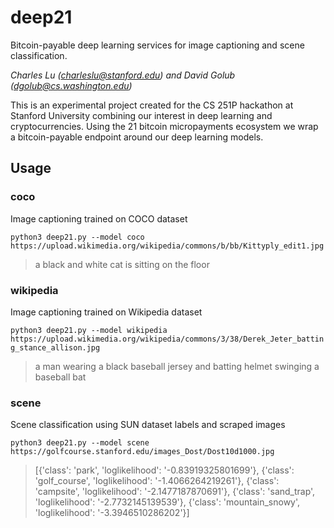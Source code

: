 # deep21
Bitcoin-payable deep learning services for image captioning and scene classification. 

*Charles Lu (charleslu@stanford.edu) and David Golub (dgolub@cs.washington.edu)*

This is an experimental project created for the CS 251P hackathon at Stanford University combining our interest in deep learning and cryptocurrencies. Using the 21 bitcoin micropayments ecosystem we wrap a bitcoin-payable endpoint around our deep learning models. 

## Usage
### coco
Image captioning trained on COCO dataset

`python3 deep21.py --model coco https://upload.wikimedia.org/wikipedia/commons/b/bb/Kittyply_edit1.jpg`

> a black and white cat is sitting on the floor

### wikipedia 
Image captioning trained on Wikipedia dataset

`python3 deep21.py --model wikipedia https://upload.wikimedia.org/wikipedia/commons/3/38/Derek_Jeter_batting_stance_allison.jpg`

> a man wearing a black baseball jersey and batting helmet swinging a baseball bat

### scene
Scene classification using SUN dataset labels and scraped images

`python3 deep21.py --model scene https://golfcourse.stanford.edu/images_Dost/Dost10d1000.jpg`

> [{'class': 'park', 'loglikelihood': '-0.83919325801699'},
>  {'class': 'golf_course', 'loglikelihood': '-1.4066264219261'},
>  {'class': 'campsite', 'loglikelihood': '-2.1477187870691'},
>  {'class': 'sand_trap', 'loglikelihood': '-2.7732145139539'},
>  {'class': 'mountain_snowy', 'loglikelihood': '-3.3946510286202'}]
